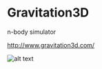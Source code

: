 # Gravitation3D
n-body simulator

http://www.gravitation3d.com/

![alt text](https://raw.githubusercontent.com/roice3/Gravitation3D/master/images/star.PNG)
